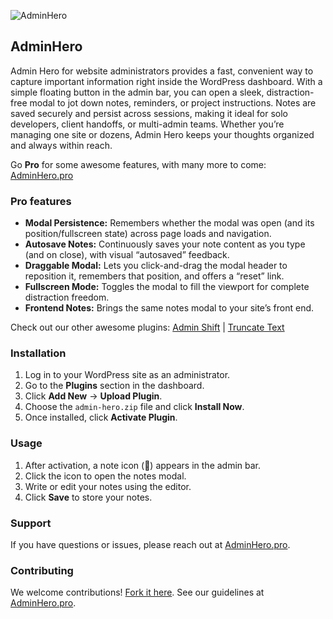 ![AdminHero](https://adminhero.pro/wp-content/uploads/2025/05/site-logo-03.webp)

## AdminHero
Admin Hero for website administrators provides a fast, convenient way to capture important information right inside the WordPress dashboard. With a simple floating button in the admin bar, you can open a sleek, distraction-free modal to jot down notes, reminders, or project instructions. Notes are saved securely and persist across sessions, making it ideal for solo developers, client handoffs, or multi-admin teams. Whether you’re managing one site or dozens, Admin Hero keeps your thoughts organized and always within reach.

Go **Pro** for some awesome features, with many more to come: [AdminHero.pro](https://adminhero.pro)

### Pro features
- **Modal Persistence:** Remembers whether the modal was open (and its position/fullscreen state) across page loads and navigation.
- **Autosave Notes:** Continuously saves your note content as you type (and on close), with visual “autosaved” feedback.
- **Draggable Modal:** Lets you click-and-drag the modal header to reposition it, remembers that position, and offers a “reset” link.
- **Fullscreen Mode:** Toggles the modal to fill the viewport for complete distraction freedom.
- **Frontend Notes:** Brings the same notes modal to your site’s front end.

Check out our other awesome plugins: [Admin Shift](https://wordpress.org/plugins/admin-shift) | [Truncate Text](https://wordpress.org/plugins/truncate-text)

### Installation
1. Log in to your WordPress site as an administrator.  
2. Go to the **Plugins** section in the dashboard.  
3. Click **Add New** → **Upload Plugin**.  
4. Choose the `admin-hero.zip` file and click **Install Now**.  
5. Once installed, click **Activate Plugin**.

### Usage
1. After activation, a note icon (📝) appears in the admin bar.  
2. Click the icon to open the notes modal.  
3. Write or edit your notes using the editor.  
4. Click **Save** to store your notes.

### Support
If you have questions or issues, please reach out at [AdminHero.pro](https://adminhero.pro).

### Contributing
We welcome contributions! [Fork it here](https://github.com/chisleynate/admin-hero). See our guidelines at [AdminHero.pro](https://adminhero.pro).
